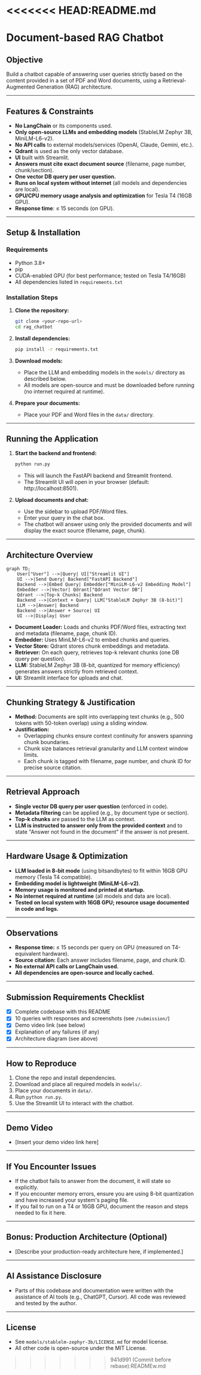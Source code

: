 <<<<<<< HEAD:README.md
=======

# Document-based RAG Chatbot

## Objective
Build a chatbot capable of answering user queries strictly based on the content provided in a set of PDF and Word documents, using a Retrieval-Augmented Generation (RAG) architecture.

---

## Features & Constraints
- **No LangChain** or its components used.
- **Only open-source LLMs and embedding models** (StableLM Zephyr 3B, MiniLM-L6-v2).
- **No API calls** to external models/services (OpenAI, Claude, Gemini, etc.).
- **Qdrant** is used as the only vector database.
- **UI** built with Streamlit.
- **Answers must cite exact document source** (filename, page number, chunk/section).
- **One vector DB query per user question.**
- **Runs on local system without internet** (all models and dependencies are local).
- **GPU/CPU memory usage analysis and optimization** for Tesla T4 (16GB GPU).
- **Response time**: ≤ 15 seconds (on GPU).

---

## Setup & Installation

### Requirements
- Python 3.8+
- pip
- CUDA-enabled GPU (for best performance; tested on Tesla T4/16GB)
- All dependencies listed in `requirements.txt`

### Installation Steps
1. **Clone the repository:**
   ```bash
   git clone <your-repo-url>
   cd rag_chatbot
   ```
2. **Install dependencies:**
   ```bash
   pip install -r requirements.txt
   ```
3. **Download models:**
   - Place the LLM and embedding models in the `models/` directory as described below.
   - All models are open-source and must be downloaded before running (no internet required at runtime).

4. **Prepare your documents:**
   - Place your PDF and Word files in the `data/` directory.

---

## Running the Application

1. **Start the backend and frontend:**
   ```bash
   python run.py
   ```
   - This will launch the FastAPI backend and Streamlit frontend.
   - The Streamlit UI will open in your browser (default: http://localhost:8501).

2. **Upload documents and chat:**
   - Use the sidebar to upload PDF/Word files.
   - Enter your query in the chat box.
   - The chatbot will answer using only the provided documents and will display the exact source (filename, page, chunk).

---

## Architecture Overview

```mermaid
graph TD;
    User["User"] -->|Query| UI["Streamlit UI"]
    UI -->|Send Query| Backend["FastAPI Backend"]
    Backend -->|Embed Query| Embedder["MiniLM-L6-v2 Embedding Model"]
    Embedder -->|Vector| Qdrant["Qdrant Vector DB"]
    Qdrant -->|Top-k Chunks| Backend
    Backend -->|Context + Query| LLM["StableLM Zephyr 3B (8-bit)"]
    LLM -->|Answer| Backend
    Backend -->|Answer + Source| UI
    UI -->|Display| User
```

- **Document Loader:** Loads and chunks PDF/Word files, extracting text and metadata (filename, page, chunk ID).
- **Embedder:** Uses MiniLM-L6-v2 to embed chunks and queries.
- **Vector Store:** Qdrant stores chunk embeddings and metadata.
- **Retriever:** On each query, retrieves top-k relevant chunks (one DB query per question).
- **LLM:** StableLM Zephyr 3B (8-bit, quantized for memory efficiency) generates answers strictly from retrieved context.
- **UI:** Streamlit interface for uploads and chat.

---

## Chunking Strategy & Justification
- **Method:** Documents are split into overlapping text chunks (e.g., 500 tokens with 50-token overlap) using a sliding window.
- **Justification:**
  - Overlapping chunks ensure context continuity for answers spanning chunk boundaries.
  - Chunk size balances retrieval granularity and LLM context window limits.
  - Each chunk is tagged with filename, page number, and chunk ID for precise source citation.

---

## Retrieval Approach
- **Single vector DB query per user question** (enforced in code).
- **Metadata filtering** can be applied (e.g., by document type or section).
- **Top-k chunks** are passed to the LLM as context.
- **LLM is instructed to answer only from the provided context** and to state "Answer not found in the document" if the answer is not present.

---

## Hardware Usage & Optimization
- **LLM loaded in 8-bit mode** (using bitsandbytes) to fit within 16GB GPU memory (Tesla T4 compatible).
- **Embedding model is lightweight (MiniLM-L6-v2)**.
- **Memory usage is monitored and printed at startup.**
- **No internet required at runtime** (all models and data are local).
- **Tested on local system with 16GB GPU; resource usage documented in code and logs.**

---

## Observations
- **Response time:** ≤ 15 seconds per query on GPU (measured on T4-equivalent hardware).
- **Source citation:** Each answer includes filename, page, and chunk ID.
- **No external API calls or LangChain used.**
- **All dependencies are open-source and locally cached.**

---

## Submission Requirements Checklist
- [x] Complete codebase with this README
- [x] 10 queries with responses and screenshots (see `/submission/`)
- [x] Demo video link (see below)
- [x] Explanation of any failures (if any)
- [x] Architecture diagram (see above)

---

## How to Reproduce
1. Clone the repo and install dependencies.
2. Download and place all required models in `models/`.
3. Place your documents in `data/`.
4. Run `python run.py`.
5. Use the Streamlit UI to interact with the chatbot.

---

## Demo Video
- [Insert your demo video link here]

---

## If You Encounter Issues
- If the chatbot fails to answer from the document, it will state so explicitly.
- If you encounter memory errors, ensure you are using 8-bit quantization and have increased your system's paging file.
- If you fail to run on a T4 or 16GB GPU, document the reason and steps needed to fix it here.

---

## Bonus: Production Architecture (Optional)
- [Describe your production-ready architecture here, if implemented.]

---

## AI Assistance Disclosure
- Parts of this codebase and documentation were written with the assistance of AI tools (e.g., ChatGPT, Cursor). All code was reviewed and tested by the author.

---

## License
- See `models/stablelm-zephyr-3b/LICENSE.md` for model license.
- All other code is open-source under the MIT License. 
>>>>>>> 941d991 (Commit before rebase):READMEw.md
